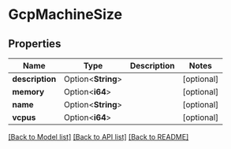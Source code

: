# GcpMachineSize

## Properties

Name | Type | Description | Notes
------------ | ------------- | ------------- | -------------
**description** | Option<**String**> |  | [optional]
**memory** | Option<**i64**> |  | [optional]
**name** | Option<**String**> |  | [optional]
**vcpus** | Option<**i64**> |  | [optional]

[[Back to Model list]](../README.md#documentation-for-models) [[Back to API list]](../README.md#documentation-for-api-endpoints) [[Back to README]](../README.md)



